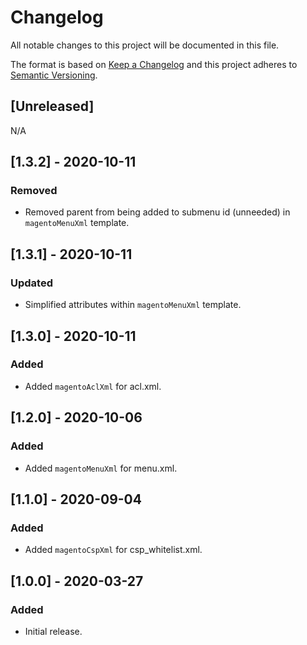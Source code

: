 # Changelog
All notable changes to this project will be documented in this file.

The format is based on [Keep a Changelog](http://keepachangelog.com/en/1.0.0/)
and this project adheres to [Semantic Versioning](http://semver.org/spec/v2.0.0.html).

## [Unreleased]

N/A

## [1.3.2] - 2020-10-11

### Removed
- Removed parent from being added to submenu id (unneeded) in `magentoMenuXml` template.

## [1.3.1] - 2020-10-11

### Updated
- Simplified attributes within `magentoMenuXml` template.

## [1.3.0] - 2020-10-11

### Added
- Added `magentoAclXml` for acl.xml.

## [1.2.0] - 2020-10-06

### Added
- Added `magentoMenuXml` for menu.xml.

## [1.1.0] - 2020-09-04

### Added
- Added `magentoCspXml` for csp_whitelist.xml.

## [1.0.0] - 2020-03-27

### Added
- Initial release.
